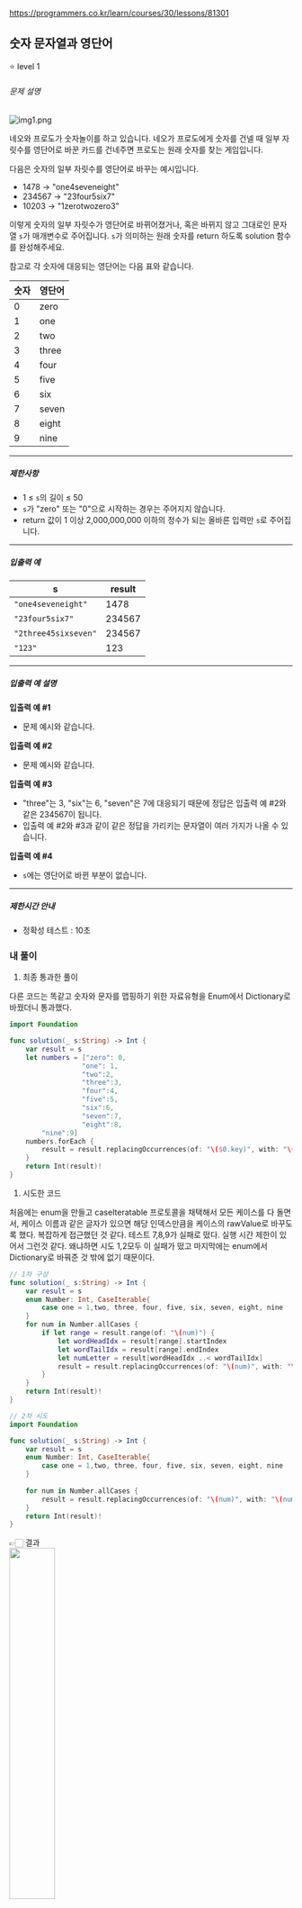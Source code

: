 https://programmers.co.kr/learn/courses/30/lessons/81301



## 숫자 문자열과 영단어

⭐️ level 1

###### 문제 설명

![img1.png](https://grepp-programmers.s3.ap-northeast-2.amazonaws.com/files/production/d31cb063-4025-4412-8cbc-6ac6909cf93e/img1.png)

네오와 프로도가 숫자놀이를 하고 있습니다. 네오가 프로도에게 숫자를 건넬 때 일부 자릿수를 영단어로 바꾼 카드를 건네주면 프로도는 원래 숫자를 찾는 게임입니다.

다음은 숫자의 일부 자릿수를 영단어로 바꾸는 예시입니다.

- 1478 → "one4seveneight"
- 234567 → "23four5six7"
- 10203 → "1zerotwozero3"

이렇게 숫자의 일부 자릿수가 영단어로 바뀌어졌거나, 혹은 바뀌지 않고 그대로인 문자열 `s`가 매개변수로 주어집니다. `s`가 의미하는 원래 숫자를 return 하도록 solution 함수를 완성해주세요.

참고로 각 숫자에 대응되는 영단어는 다음 표와 같습니다.

| 숫자 | 영단어 |
| ---- | ------ |
| 0    | zero   |
| 1    | one    |
| 2    | two    |
| 3    | three  |
| 4    | four   |
| 5    | five   |
| 6    | six    |
| 7    | seven  |
| 8    | eight  |
| 9    | nine   |

------

##### 제한사항

- 1 ≤ `s`의 길이 ≤ 50
- `s`가 "zero" 또는 "0"으로 시작하는 경우는 주어지지 않습니다.
- return 값이 1 이상 2,000,000,000 이하의 정수가 되는 올바른 입력만 `s`로 주어집니다.

------

##### 입출력 예

| s                    | result |
| -------------------- | ------ |
| `"one4seveneight"`   | 1478   |
| `"23four5six7"`      | 234567 |
| `"2three45sixseven"` | 234567 |
| `"123"`              | 123    |

------

##### 입출력 예 설명

**입출력 예 #1**

- 문제 예시와 같습니다.

**입출력 예 #2**

- 문제 예시와 같습니다.

**입출력 예 #3**

- "three"는 3, "six"는 6, "seven"은 7에 대응되기 때문에 정답은 입출력 예 #2와 같은 234567이 됩니다.
- 입출력 예 #2와 #3과 같이 같은 정답을 가리키는 문자열이 여러 가지가 나올 수 있습니다.

**입출력 예 #4**

- `s`에는 영단어로 바뀐 부분이 없습니다.

------

##### 제한시간 안내

- 정확성 테스트 : 10초

### 내 풀이
1. 최종 통과한 풀이

다른 코드는 똑같고 숫자와 문자를 맵핑하기 위한 자료유형을 Enum에서 Dictionary로 바꿨더니 통과했다.

```swift
import Foundation

func solution(_ s:String) -> Int {
    var result = s
    let numbers = ["zero": 0,
                  "one": 1,
                  "two":2,
                  "three":3,
                  "four":4,
                  "five":5,
                  "six":6,
                  "seven":7,
                  "eight":8,
        "nine":9]
    numbers.forEach {
        result = result.replacingOccurrences(of: "\($0.key)", with: "\($0.value)")
    }
    return Int(result)!
}
```

1. 시도한 코드

처음에는 enum을 만들고 caseIteratable 프로토콜을 채택해서 모든 케이스를 다 돌면서, 케이스 이름과 같은 글자가 있으면 해당 인덱스만큼을 케이스의 rawValue로 바꾸도록 했다. 복잡하게 접근했던 것 같다.
테스트 7,8,9가 실패로 떴다. 실행 시간 제한이 있어서 그런것 같다. 왜냐하면 시도 1,2모두 이 실패가 떴고 마지막에는 enum에서 Dictionary로 바꿔준 것 밖에 없기 때문이다.


```swift
// 1차 구성
func solution(_ s:String) -> Int {
    var result = s
    enum Number: Int, CaseIterable{
        case one = 1,two, three, four, five, six, seven, eight, nine
    }
    for num in Number.allCases {
        if let range = result.range(of: "\(num)") {
            let wordHeadIdx = result[range].startIndex 
            let wordTailIdx = result[range].endIndex 
            let numLetter = result[wordHeadIdx ..< wordTailIdx] 
            result = result.replacingOccurrences(of: "\(num)", with: "\(num.rawValue)")
        }
    }
    return Int(result)!
}

// 2차 시도
import Foundation

func solution(_ s:String) -> Int {
    var result = s
    enum Number: Int, CaseIterable{
        case one = 1,two, three, four, five, six, seven, eight, nine
    }
    
    for num in Number.allCases {
        result = result.replacingOccurrences(of: "\(num)", with: "\(num.rawValue)")
    }
    return Int(result)!
}
```

👉🏻 결과  
<img src = "https://i.imgur.com/CLsolv3.png" width = "40%">

### ✍🏻  

1. Enum보다 Dictionary 를 이용한게 더 빠른 것 같다
정확하게 체크해보지는 않았다.(추측) 추후에 확인해볼 예정이다.

2. String 문자열에서 원하는 글자의 위치(index) 얻는 방법
  ```swift
  let result = "Hi, It's me. I was wondering if..."
   if let range = result.range(of: "me") {
            let wordHeadIdx = result[range].startIndex 
            let wordTailIdx = result[range].endIndex 
            let numLetter = result[wordHeadIdx ..< wordTailIdx] 
        }
  ```